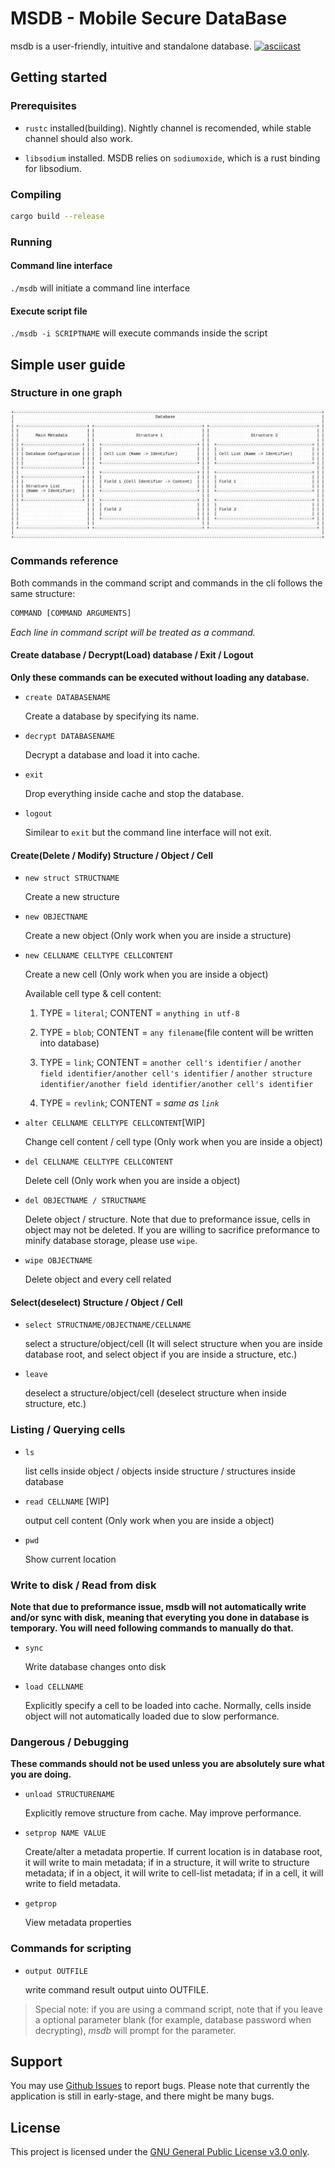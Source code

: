 # MSDB - Mobile Secure DataBase

msdb is a user-friendly, intuitive and standalone database.
[![asciicast](https://asciinema.org/a/Fo3oAjaENzYZfuQfMC3RxiSPG.svg)](https://asciinema.org/a/Fo3oAjaENzYZfuQfMC3RxiSPG)

## Getting started

### Prerequisites

- `rustc` installed(building). Nightly channel is recomended, while stable channel should also work.

- `libsodium` installed. MSDB relies on `sodiumoxide`, which is a rust binding for libsodium.

### Compiling

```bash
cargo build --release
```

### Running

#### Command line interface

`./msdb` will initiate a command line interface

#### Execute script file

`./msdb -i SCRIPTNAME` will execute commands inside the script

## Simple user guide

### Structure in one graph

![structure](structure.png)

### Commands reference

Both commands in the command script and commands in the cli follows the same structure:

```bash
COMMAND [COMMAND ARGUMENTS]
```

*Each line in command script will be treated as a command.*

#### Create database / Decrypt(Load) database / Exit / Logout

**Only these commands can be executed without loading any database.**

- `create DATABASENAME`

    Create a database by specifying its name.
- `decrypt DATABASENAME`

    Decrypt a database and load it into cache.
- `exit`

    Drop everything inside cache and stop the database.
- `logout`

    Similear to `exit` but the command line interface will not exit.

#### Create(Delete / Modify) Structure / Object / Cell

- `new struct STRUCTNAME`

    Create a new structure
- `new OBJECTNAME`

    Create a new object (Only work when you are inside a structure)
- `new CELLNAME CELLTYPE CELLCONTENT`

    Create a new cell (Only work when you are inside a object)

    Available cell type & cell content:

    1. TYPE = `literal`; CONTENT = `anything in utf-8`

    2. TYPE = `blob`; CONTENT = `any filename`(file content will be written into database)

    3. TYPE = `link`; CONTENT = `another cell's identifier` / `another field identifier/another cell's identifier` / `another structure identifier/another field identifier/another cell's identifier`

    4. TYPE = `revlink`; CONTENT = *same as `link`*

- `alter CELLNAME CELLTYPE CELLCONTENT`[WIP]

    Change cell content / cell type (Only work when you are inside a object)
- `del CELLNAME CELLTYPE CELLCONTENT`

    Delete cell (Only work when you are inside a object)
- `del OBJECTNAME / STRUCTNAME`

    Delete object / structure. Note that due to preformance issue, cells in object may not be deleted. If you are willing to sacrifice preformance to minify database storage, please use `wipe`.
- `wipe OBJECTNAME`

    Delete object and every cell related

#### Select(deselect) Structure / Object / Cell

- `select STRUCTNAME/OBJECTNAME/CELLNAME`

    select a structure/object/cell (It will select structure when you are inside database root, and select object if you are inside a structure, etc.)
- `leave`

    deselect a structure/object/cell (deselect structure when inside structure, etc.)

### Listing / Querying cells

- `ls`

    list cells inside object / objects inside structure / structures inside database
- `read CELLNAME` [WIP]

    output cell content (Only work when you are inside a object)
- `pwd`

    Show current location

### Write to disk / Read from disk

**Note that due to preformance issue, msdb will not automatically write and/or sync with disk, meaning that everyting you done in database is temporary. You will need following commands to manually do that.**

- `sync`

    Write database changes onto disk
- `load CELLNAME`

    Explicitly specify a cell to be loaded into cache. Normally, cells inside object will not automatically loaded due to slow performance.

### Dangerous / Debugging

**These commands should not be used unless you are absolutely sure what you are doing.**

- `unload STRUCTURENAME`

    Explicitly remove structure from cache. May improve performance.
- `setprop NAME VALUE`

    Create/alter a metadata propertie. If current location is in database root, it will write to main metadata; if in a structure, it will write to structure metadata; if in a object, it will write to cell-list metadata; if in a cell, it will write to field metadata.
- `getprop`

    View metadata properties

### Commands for scripting

- `output OUTFILE`

    write command result output uinto OUTFILE.

> Special note: if you are using a command script, note that if you leave a optional parameter blank (for example, database password when decrypting), *msdb* will prompt for the parameter.

## Support

You may use [Github Issues](https://github.com/moelife-coder/msdb/issues) to report bugs. Please note that currently the application is still in early-stage, and there might be many bugs.

## License

This project is licensed under the [GNU General Public License v3.0 only](license).
